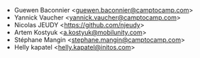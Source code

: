 - Guewen Baconnier \<<guewen.baconnier@camptocamp.com>\>
- Yannick Vaucher \<<yannick.vaucher@camptocamp.com>\>
- Nicolas JEUDY \<<https://github.com/njeudy>\>
- Artem Kostyuk \<<a.kostyuk@mobilunity.com>\>
- Stéphane Mangin \<<stephane.mangin@camptocamp.com>\>
- Helly kapatel \<<helly.kapatel@initos.com>\>
